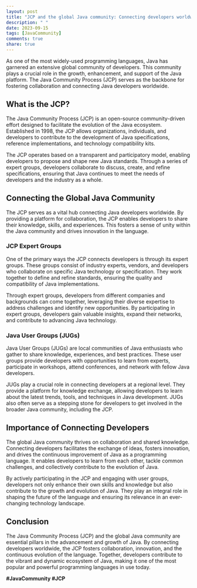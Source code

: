 ```yaml
---
layout: post
title: "JCP and the global Java community: Connecting developers worldwide"
description: " "
date: 2023-09-15
tags: [JavaCommunity]
comments: true
share: true
---
```


As one of the most widely-used programming languages, Java has garnered an extensive global community of developers. This community plays a crucial role in the growth, enhancement, and support of the Java platform. The Java Community Process (JCP) serves as the backbone for fostering collaboration and connecting Java developers worldwide.

## What is the JCP?

The Java Community Process (JCP) is an open-source community-driven effort designed to facilitate the evolution of the Java ecosystem. Established in 1998, the JCP allows organizations, individuals, and developers to contribute to the development of Java specifications, reference implementations, and technology compatibility kits.

The JCP operates based on a transparent and participatory model, enabling developers to propose and shape new Java standards. Through a series of expert groups, developers collaborate to discuss, create, and refine specifications, ensuring that Java continues to meet the needs of developers and the industry as a whole.

## Connecting the Global Java Community

The JCP serves as a vital hub connecting Java developers worldwide. By providing a platform for collaboration, the JCP enables developers to share their knowledge, skills, and experiences. This fosters a sense of unity within the Java community and drives innovation in the language.

### JCP Expert Groups

One of the primary ways the JCP connects developers is through its expert groups. These groups consist of industry experts, vendors, and developers who collaborate on specific Java technology or specification. They work together to define and refine standards, ensuring the quality and compatibility of Java implementations.

Through expert groups, developers from different companies and backgrounds can come together, leveraging their diverse expertise to address challenges and identify new opportunities. By participating in expert groups, developers gain valuable insights, expand their networks, and contribute to advancing Java technology.

### Java User Groups (JUGs)

Java User Groups (JUGs) are local communities of Java enthusiasts who gather to share knowledge, experiences, and best practices. These user groups provide developers with opportunities to learn from experts, participate in workshops, attend conferences, and network with fellow Java developers.

JUGs play a crucial role in connecting developers at a regional level. They provide a platform for knowledge exchange, allowing developers to learn about the latest trends, tools, and techniques in Java development. JUGs also often serve as a stepping stone for developers to get involved in the broader Java community, including the JCP.

## Importance of Connecting Developers

The global Java community thrives on collaboration and shared knowledge. Connecting developers facilitates the exchange of ideas, fosters innovation, and drives the continuous improvement of Java as a programming language. It enables developers to learn from each other, tackle common challenges, and collectively contribute to the evolution of Java.

By actively participating in the JCP and engaging with user groups, developers not only enhance their own skills and knowledge but also contribute to the growth and evolution of Java. They play an integral role in shaping the future of the language and ensuring its relevance in an ever-changing technology landscape.

## Conclusion

The Java Community Process (JCP) and the global Java community are essential pillars in the advancement and growth of Java. By connecting developers worldwide, the JCP fosters collaboration, innovation, and the continuous evolution of the language. Together, developers contribute to the vibrant and dynamic ecosystem of Java, making it one of the most popular and powerful programming languages in use today.

**#JavaCommunity #JCP**